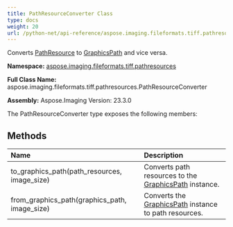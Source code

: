 ```yaml
---
title: PathResourceConverter Class
type: docs
weight: 20
url: /python-net/api-reference/aspose.imaging.fileformats.tiff.pathresources/pathresourceconverter/
---
```


Converts [PathResource](/imaging/python-net/api-reference/aspose.imaging.fileformats.tiff.pathresources/pathresource/) to [GraphicsPath](/imaging/python-net/api-reference/aspose.imaging/graphicspath/) and vice versa.

**Namespace:** [aspose.imaging.fileformats.tiff.pathresources](/imaging/python-net/api-reference/aspose.imaging.fileformats.tiff.pathresources/)

**Full Class Name:** aspose.imaging.fileformats.tiff.pathresources.PathResourceConverter

**Assembly:**  Aspose.Imaging Version: 23.3.0

The PathResourceConverter type exposes the following members:
## **Methods**
|**Name**|**Description**|
| :- | :- |
|to_graphics_path(path_resources, image_size)|Converts path resources to the [GraphicsPath](/imaging/python-net/api-reference/aspose.imaging/graphicspath/) instance.|
|from_graphics_path(graphics_path, image_size)|Converts the [GraphicsPath](/imaging/python-net/api-reference/aspose.imaging/graphicspath/) instance to path resources.|
